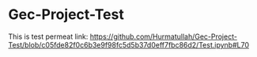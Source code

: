 # Gec-Project-Test

This is test permeat link: https://github.com/Hurmatullah/Gec-Project-Test/blob/c05fde82f0c6b3e9f98fc5d5b37d0eff7fbc86d2/Test.ipynb#L70

